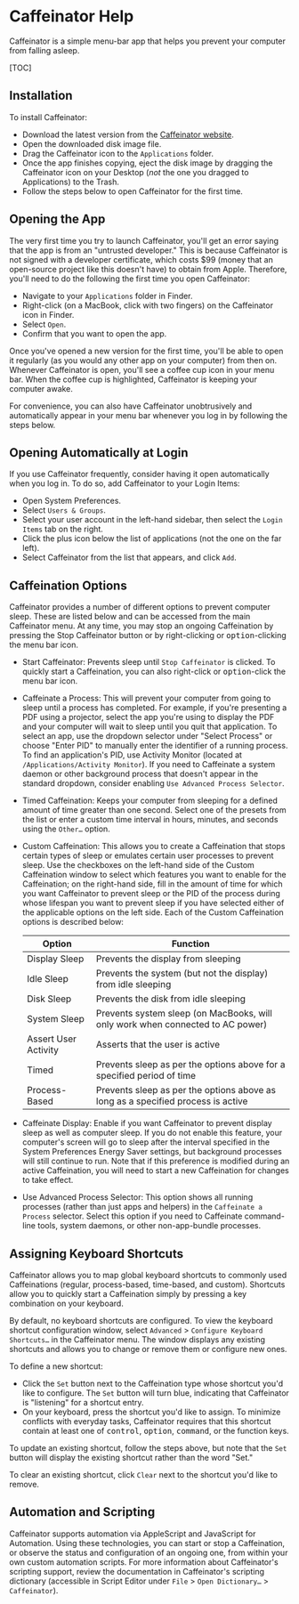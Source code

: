 # Caffeinator Help

Caffeinator is a simple menu-bar app that helps you prevent your computer from falling asleep. 

[TOC]

## Installation

To install Caffeinator:

* Download the latest version from the [Caffeinator website](https://jrr6.github.io/Caffeinator). 
* Open the downloaded disk image file.
* Drag the Caffeinator icon to the `Applications` folder.
* Once the app finishes copying, eject the disk image by dragging the Caffeinator icon on your Desktop (*not* the one you dragged to Applications) to the Trash.
* Follow the steps below to open Caffeinator for the first time.

## Opening the App

The very first time you try to launch Caffeinator, you'll get an error saying that the app is from an "untrusted developer." This is because Caffeinator is not signed with a developer certificate, which costs $99 (money that an open-source project like this doesn't have) to obtain from Apple. Therefore, you'll need to do the following the first time you open Caffeinator:

* Navigate to your `Applications` folder in Finder.
* Right-click (on a MacBook, click with two fingers) on the Caffeinator icon in Finder.
* Select `Open`.
* Confirm that you want to open the app.

Once you've opened a new version for the first time, you'll be able to open it regularly (as you would any other app on your computer) from then on. Whenever Caffeinator is open, you'll see a coffee cup icon in your menu bar. When the coffee cup is highlighted, Caffeinator is keeping your computer awake.

For convenience, you can also have Caffeinator unobtrusively and automatically appear in your menu bar whenever you log in by following the steps below.

## Opening Automatically at Login

If you use Caffeinator frequently, consider having it open automatically when you log in. To do so, add Caffeinator to your Login Items:

* Open System Preferences.
* Select `Users & Groups`.
* Select your user account in the left-hand sidebar, then select the `Login Items` tab on the right.
* Click the plus icon below the list of applications (not the one on the far left).
* Select Caffeinator from the list that appears, and click `Add`.

## Caffeination Options

Caffeinator provides a number of different options to prevent computer sleep. These are listed below and can be accessed from the main Caffeinator menu. At any time, you may stop an ongoing Caffeination by pressing the Stop Caffeinator button or by right-clicking or <kbd>option</kbd>-clicking the menu bar icon.

* Start Caffeinator: Prevents sleep until `Stop Caffeinator` is clicked. To quickly start a Caffeination, you can also right-click or <kbd>option</kbd>-click the menu bar icon.

* Caffeinate a Process: This will prevent your computer from going to sleep until a process has completed. For example, if you're presenting a PDF using a projector, select the app you're using to display the PDF and your computer will wait to sleep until you quit that application. To select an app, use the dropdown selector under "Select Process" or choose "Enter PID" to manually enter the identifier of a running process. To find an application's PID, use Activity Monitor (located at `/Applications/Activity Monitor`). If you need to Caffeinate a system daemon or other background process that doesn't appear in the standard dropdown, consider enabling `Use Advanced Process Selector`.

* Timed Caffeination: Keeps your computer from sleeping for a defined amount of time greater than one second. Select one of the presets from the list or enter a custom time interval in hours, minutes, and seconds using the `Other…` option.

* Custom Caffeination: This allows you to create a Caffeination that stops certain types of sleep or emulates certain user processes to prevent sleep. Use the checkboxes on the left-hand side of the Custom Caffeination window to select which features you want to enable for the Caffeination; on the right-hand side, fill in the amount of time for which you want Caffeinator to prevent sleep or the PID of the process during whose lifespan you want to prevent sleep if you have selected either of the applicable options on the left side. Each of the Custom Caffeination options is described below:

  | Option               | Function                                                     |
  | -------------------- | ------------------------------------------------------------ |
  | Display Sleep        | Prevents the display from sleeping                           |
  | Idle Sleep           | Prevents the system (but not the display) from idle sleeping |
  | Disk Sleep           | Prevents the disk from idle sleeping                         |
  | System Sleep         | Prevents system sleep (on MacBooks, will only work when connected to AC power) |
  | Assert User Activity | Asserts that the user is active                              |
  | Timed                | Prevents sleep as per the options above for a specified period of time |
  | Process-Based        | Prevents sleep as per the options above as long as a specified process is active |

* Caffeinate Display: Enable if you want Caffeinator to prevent display sleep as well as computer sleep. If you do not enable this feature, your computer's screen will go to sleep after the interval specified in the System Preferences Energy Saver settings, but background processes will still continue to run. Note that if this preference is modified during an active Caffeination, you will need to start a new Caffeination for changes to take effect.

* Use Advanced Process Selector: This option shows all running processes (rather than just apps and helpers) in the `Caffeinate a Process` selector. Select this option if you need to Caffeinate command-line tools, system daemons, or other non-app-bundle processes.

## Assigning Keyboard Shortcuts

Caffeinator allows you to map global keyboard shortcuts to commonly used Caffeinations (regular, process-based, time-based, and custom). Shortcuts allow you to quickly start a Caffeination simply by pressing a key combination on your keyboard.

By default, no keyboard shortcuts are configured. To view the keyboard shortcut configuration window, select `Advanced` > `Configure Keyboard Shortcuts…` in the Caffeinator menu. The window displays any existing shortcuts and allows you to change or remove them or configure new ones.

To define a new shortcut:

* Click the `Set` button next to the Caffeination type whose shortcut you'd like to configure. The `Set` button will turn blue, indicating that Caffeinator is "listening" for a shortcut entry. 
* On your keyboard, press the shortcut you'd like to assign. To minimize conflicts with everyday tasks, Caffeinator requires that this shortcut contain at least one of <kbd>control</kbd>, <kbd>option</kbd>, <kbd>command</kbd>, or the function keys.

To update an existing shortcut, follow the steps above, but note that the `Set` button will display the existing shortcut rather than the word "Set."

To clear an existing shortcut, click `Clear` next to the shortcut you'd like to remove.

## Automation and Scripting

Caffeinator supports automation via AppleScript and JavaScript for Automation. Using these technologies, you can start or stop a Caffeination, or observe the status and configuration of an ongoing one, from within your own custom automation scripts. For more information about Caffeinator's scripting support, review the documentation in Caffeinator's scripting dictionary (accessible in Script Editor under `File` > `Open Dictionary…` > `Caffeinator`).
